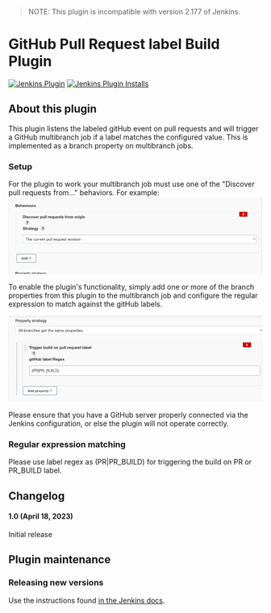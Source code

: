 
> NOTE: This plugin is incompatible with version 2.177 of Jenkins.

# GitHub Pull Request label Build Plugin

[![Jenkins Plugin](https://img.shields.io/jenkins/plugin/v/github-pr-label-build.svg)](https://plugins.jenkins.io/github-pr-label-build)
[![Jenkins Plugin Installs](https://img.shields.io/jenkins/plugin/i/github-pr-label-build.svg?color=blue)](https://plugins.jenkins.io/github-pr-label-build)

## About this plugin

This plugin listens the labeled gitHub event on pull requests and will trigger a GitHub multibranch
job if a label matches the configured value.
This is implemented as a branch property on multibranch jobs.

### Setup
For the plugin to work your multibranch job must use one of the "Discover pull requests from..." behaviors.
For example:
![GitHub Multibranch PR Behavior](docs/pull-request-behavior.png)

To enable the plugin's functionality, simply add one or more of the branch properties from
this plugin to the multibranch job and configure the regular expression to
match against the gitHub labels.

![GitHub Multibranch Job Configuration](docs/branch-property-strategy.png)

Please ensure that you have a GitHub server properly connected via the Jenkins configuration,
or else the plugin will not operate correctly.

### Regular expression matching

Please use label regex as (PR|PR_BUILD) for triggering the build on PR or PR_BUILD label.

## Changelog

#### 1.0 (April 18, 2023)

Initial release


## Plugin maintenance

### Releasing new versions

Use the instructions found [in the Jenkins docs](https://www.jenkins.io/doc/developer/publishing/releasing/).
